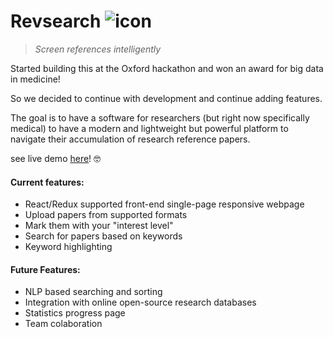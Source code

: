 # Revsearch ![icon](public/favicon.ico)
> *Screen references intelligently*

Started building this at the Oxford hackathon and won an award for big data in medicine!

So we decided to continue with development and continue adding features.

The goal is to have a software for researchers (but right now specifically medical) to have a modern and lightweight
but powerful platform to navigate their accumulation of research reference papers.

see live demo [here](http://revsearch.online/)!  :nerd_face:

#### Current features:

- React/Redux supported front-end single-page responsive webpage
- Upload papers from supported formats
- Mark them with your "interest level"
- Search for papers based on keywords
- Keyword highlighting

#### Future Features:
  
  - NLP based searching and sorting
  - Integration with online open-source research databases
  - Statistics progress page
  - Team colaboration
